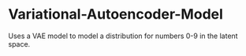 # Variational-Autoencoder-Model

Uses a VAE model to model a distribution for numbers 0-9 in the latent space.
